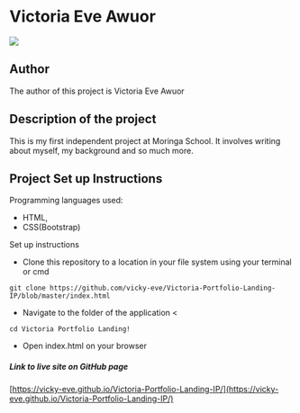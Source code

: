 # Victoria Eve Awuor
![](https://i.postimg.cc/63NrMPTf/Screenshot-20.png)

## Author
The author of this project is Victoria Eve Awuor

## Description of the project
This is my first independent project at Moringa School. It involves writing about myself, my background and so much more.

## Project Set up Instructions

Programming languages used:
- HTML,
- CSS(Bootstrap)

Set up instructions
* Clone this repository to a location in your file system using your terminal or cmd
```
git clone https://github.com/vicky-eve/Victoria-Portfolio-Landing-IP/blob/master/index.html
```
* Navigate to the folder of the application <
```
cd Victoria Portfolio Landing!
```
* Open index.html on your browser

##### Link to live site on GitHub page
[https://vicky-eve.github.io/Victoria-Portfolio-Landing-IP/](https://vicky-eve.github.io/Victoria-Portfolio-Landing-IP/)


